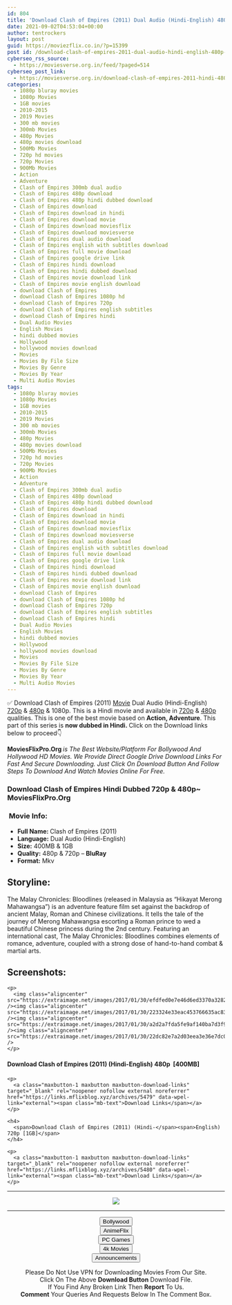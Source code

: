 ```yaml
---
id: 804
title: 'Download Clash of Empires (2011) Dual Audio (Hindi-English) 480p [400MB] || 720p [1GB]'
date: 2021-09-02T04:53:04+00:00
author: tentrockers
layout: post
guid: https://moviezflix.co.in/?p=15399
post id: /download-clash-of-empires-2011-dual-audio-hindi-english-480p-400mb-720p-1gb/
cyberseo_rss_source:
  - https://moviesverse.org.in/feed/?paged=514
cyberseo_post_link:
  - https://moviesverse.org.in/download-clash-of-empires-2011-hindi-480p-720p/
categories:
  - 1080p bluray movies
  - 1080p Movies
  - 1GB movies
  - 2010-2015
  - 2019 Movies
  - 300 mb movies
  - 300mb Movies
  - 480p Movies
  - 480p movies download
  - 500Mb Movies
  - 720p hd movies
  - 720p Movies
  - 900Mb Movies
  - Action
  - Adventure
  - Clash of Empires 300mb dual audio
  - Clash of Empires 480p download
  - Clash of Empires 480p hindi dubbed download
  - Clash of Empires download
  - Clash of Empires download in hindi
  - Clash of Empires download movie
  - Clash of Empires download moviesflix
  - Clash of Empires download moviesverse
  - Clash of Empires dual audio download
  - Clash of Empires english with subtitles download
  - Clash of Empires full movie download
  - Clash of Empires google drive link
  - Clash of Empires hindi download
  - Clash of Empires hindi dubbed download
  - Clash of Empires movie download link
  - Clash of Empires movie english download
  - download Clash of Empires
  - download Clash of Empires 1080p hd
  - download Clash of Empires 720p
  - download Clash of Empires english subtitles
  - download Clash of Empires hindi
  - Dual Audio Movies
  - English Movies
  - hindi dubbed movies
  - Hollywood
  - hollywood movies download
  - Movies
  - Movies By File Size
  - Movies By Genre
  - Movies By Year
  - Multi Audio Movies
tags:
  - 1080p bluray movies
  - 1080p Movies
  - 1GB movies
  - 2010-2015
  - 2019 Movies
  - 300 mb movies
  - 300mb Movies
  - 480p Movies
  - 480p movies download
  - 500Mb Movies
  - 720p hd movies
  - 720p Movies
  - 900Mb Movies
  - Action
  - Adventure
  - Clash of Empires 300mb dual audio
  - Clash of Empires 480p download
  - Clash of Empires 480p hindi dubbed download
  - Clash of Empires download
  - Clash of Empires download in hindi
  - Clash of Empires download movie
  - Clash of Empires download moviesflix
  - Clash of Empires download moviesverse
  - Clash of Empires dual audio download
  - Clash of Empires english with subtitles download
  - Clash of Empires full movie download
  - Clash of Empires google drive link
  - Clash of Empires hindi download
  - Clash of Empires hindi dubbed download
  - Clash of Empires movie download link
  - Clash of Empires movie english download
  - download Clash of Empires
  - download Clash of Empires 1080p hd
  - download Clash of Empires 720p
  - download Clash of Empires english subtitles
  - download Clash of Empires hindi
  - Dual Audio Movies
  - English Movies
  - hindi dubbed movies
  - Hollywood
  - hollywood movies download
  - Movies
  - Movies By File Size
  - Movies By Genre
  - Movies By Year
  - Multi Audio Movies
---
```

<div class="thecontent clearfix">
  <p>
    ✅ Download Clash of Empires (2011) <a href="https://moviesverse.org.in/category/movies/" data-wpel-link="internal">Movie</a> Dual Audio (Hindi-English) <a href="https://moviesverse.org.in/720p-movies/" data-wpel-link="internal">720p</a>&nbsp;&&nbsp;<a href="https://moviesverse.org.in/480p-movies/" data-wpel-link="internal">480p</a> & 1080p. This is a Hindi movie and available in <a href="https://moviesverse.org.in/720p-movies/" data-wpel-link="internal">720p</a>&nbsp;&&nbsp;<a href="https://moviesverse.org.in/480p-movies/" data-wpel-link="internal">480p</a> qualities. This is one of the best movie based on <strong>Action, Adventure</strong>. This part of this series is <strong>now dubbed in <span>Hindi.&nbsp;</span></strong><span>Click on the Download links below to proceed👇</span>
  </p>
  
  <p>
    <strong><span>MoviesFlixPro.Org&nbsp;</span></strong><em>is The Best Website/Platform For Bollywood And Hollywood HD Movies. We Provide Direct Google Drive Download Links For Fast And Secure Downloading. Just Click On Download Button And Follow Steps To&nbsp;Download And Watch Movies Online For Free.</em>
  </p>
  
  <h3>
    <span>Download Clash of Empires Hindi Dubbed 720p & 480p~ MoviesFlixPro.Org</span>
  </h3>
  
  <h3>
    <span>&nbsp;Movie Info:&nbsp;</span>
  </h3>
  
  <ul>
    <li>
      <strong>Full Name: </strong>Clash of Empires (2011)
    </li>
    <li>
      <strong>Language:</strong> Dual Audio (Hindi-English)
    </li>
    <li>
      <strong>Size:</strong> 400MB & 1GB
    </li>
    <li>
      <strong>Quality:</strong> 480p & 720p – <span><strong>BluRay</strong></span>
    </li>
    <li>
      <strong>Format:</strong>&nbsp;Mkv
    </li>
  </ul>
  
  <h2>
    <span>Storyline:</span>
  </h2>
  
  <p>
    The Malay Chronicles: Bloodlines (released in Malaysia as “Hikayat Merong Mahawangsa”) is an adventure feature film set against the backdrop of ancient Malay, Roman and Chinese civilizations. It tells the tale of the journey of Merong Mahawangsa escorting a Roman prince to wed a beautiful Chinese princess during the 2nd century. Featuring an international cast, The Malay Chronicles: Bloodlines combines elements of romance, adventure, coupled with a strong dose of hand-to-hand combat & martial arts.
  </p>
  
  <div class="summary_text">
    <h2>
      <span>Screenshots:</span>
    </h2>
    
    <p>
      <img class="aligncenter" src="https://extraimage.net/images/2017/01/30/efdfed0e7e46d6ed3370a3282f612a98.png" /><img class="aligncenter" src="https://extraimage.net/images/2017/01/30/223324e33eac453766635ac8338eea0d.png" /><img class="aligncenter" src="https://extraimage.net/images/2017/01/30/a2d2a7fda5fe9af140ba7d3f996e26ed.png" /><img class="aligncenter" src="https://extraimage.net/images/2017/01/30/22dc82e7a2d03eea3e36e7dc05cf3ed9.png" />
    </p>
  </div>
  
  <div class="inline canwrap">
    <h4>
      <span>Download Clash of Empires (2011) (Hindi-English) </span><span>480p&nbsp; [400MB]</span>
    </h4>
    
    <p>
      <a class="maxbutton-1 maxbutton maxbutton-download-links" target="_blank" rel="noopener nofollow external noreferrer" href="https://links.mflixblog.xyz/archives/5479" data-wpel-link="external"><span class="mb-text">Download Links</span></a>
    </p>
    
    <h4>
      <span>Download Clash of Empires (2011) (Hindi-</span><span>English) 720p [1GB]</span>
    </h4>
    
    <p>
      <a class="maxbutton-1 maxbutton maxbutton-download-links" target="_blank" rel="noopener nofollow external noreferrer" href="https://links.mflixblog.xyz/archives/5480" data-wpel-link="external"><span class="mb-text">Download Links</span></a>
    </p>
  </div>
</div>

<center>
  </p> 
  
  <hr />
  
  <p>
    <a href="http://gdrivepro.xyz/join.php" data-wpel-link="external" target="_blank" rel="nofollow external noopener noreferrer"><img src="https://i.imgur.com/FhMdWdW.png" /></a>
  </p>
  
  <hr />
  
  <p>
    <a href="https://dogemovies.xyz" target="_blank" data-wpel-link="external" rel="nofollow external noopener noreferrer"><button class="button button5">Bollywood</button></a><br /> <a href="https://animeflix.in" target="_blank" data-wpel-link="external" rel="nofollow external noopener noreferrer"><button class="button button5">AnimeFlix</button></a><br /> <a href="https://gamesflix.net/" target="_blank" data-wpel-link="external" rel="nofollow external noopener noreferrer"><button class="button button5">PC Games</button></a><br /> <a href="https://uhdmovies.in" target="_blank" data-wpel-link="external" rel="nofollow external noopener noreferrer"><button class="button button5">4k Movies</button></a><br /> <a href="https://moviesverse.org.in/announcements/" target="_blank" data-wpel-link="internal" rel="noopener"><button class="button button5">Announcements</button></a>
  </p>
  
  <div class="alert alert-danger">
    Please Do Not Use VPN for Downloading Movies From Our Site.
  </div>
  
  <div class="alert alert-success">
    Click On The Above <strong>Download Button</strong> Download File.
  </div>
  
  <div class="alert alert-warning">
    If You Find Any Broken Link Then <strong>Report</strong> To Us.
  </div>
  
  <div class="alert alert-info">
    <strong>Comment</strong> Your Queries And Requests Below In The Comment Box.
  </div>
  
  <p>
    </center>
  </p>